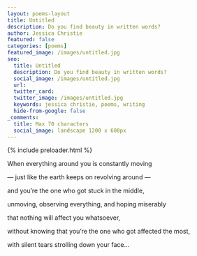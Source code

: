 ```yaml
---
layout: poems-layout
title: Untitled
description: Do you find beauty in written words?
author: Jessica Christie
featured: false
categories: [poems]
featured_image: /images/untitled.jpg
seo:
  title: Untitled
  description: Do you find beauty in written words?
  social_image: /images/untitled.jpg
  url:
  twitter_card:
  twitter_image: /images/untitled.jpg
  keywords: jessica christie, poems, writing
  hide-from-google: false
_comments:
  title: Max 70 characters
  social_image: landscape 1200 x 600px
---
```


{% include preloader.html %}

When everything around you is constantly moving

― just like the earth keeps on revolving around ―

and you’re the one who got stuck in the middle,

unmoving, observing everything, and hoping miserably

that nothing will affect you whatsoever,

without knowing that you’re the one who got affected the most,

with silent tears strolling down your face…

&nbsp;
